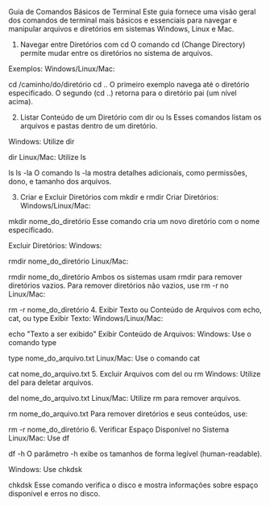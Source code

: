 Guia de Comandos Básicos de Terminal
Este guia fornece uma visão geral dos comandos de terminal mais básicos e essenciais para navegar e manipular arquivos e diretórios em sistemas Windows, Linux e Mac.

1. Navegar entre Diretórios com cd
   O comando cd (Change Directory) permite mudar entre os diretórios no sistema de arquivos.

Exemplos:
Windows/Linux/Mac:

cd /caminho/do/diretório
cd ..
O primeiro exemplo navega até o diretório especificado. O segundo (cd ..) retorna para o diretório pai (um nível acima).

2. Listar Conteúdo de um Diretório com dir ou ls
   Esses comandos listam os arquivos e pastas dentro de um diretório.

Windows: Utilize dir

dir
Linux/Mac: Utilize ls

ls
ls -la
O comando ls -la mostra detalhes adicionais, como permissões, dono, e tamanho dos arquivos.

3. Criar e Excluir Diretórios com mkdir e rmdir
   Criar Diretórios:
   Windows/Linux/Mac:

mkdir nome_do_diretório
Esse comando cria um novo diretório com o nome especificado.

Excluir Diretórios:
Windows:

rmdir nome_do_diretório
Linux/Mac:

rmdir nome_do_diretório
Ambos os sistemas usam rmdir para remover diretórios vazios. Para remover diretórios não vazios, use rm -r no Linux/Mac:

rm -r nome_do_diretório 4. Exibir Texto ou Conteúdo de Arquivos com echo, cat, ou type
Exibir Texto:
Windows/Linux/Mac:

echo "Texto a ser exibido"
Exibir Conteúdo de Arquivos:
Windows: Use o comando type

type nome_do_arquivo.txt
Linux/Mac: Use o comando cat

cat nome_do_arquivo.txt 5. Excluir Arquivos com del ou rm
Windows: Utilize del para deletar arquivos.

del nome_do_arquivo.txt
Linux/Mac: Utilize rm para remover arquivos.

rm nome_do_arquivo.txt
Para remover diretórios e seus conteúdos, use:

rm -r nome_do_diretório 6. Verificar Espaço Disponível no Sistema
Linux/Mac: Use df

df -h
O parâmetro -h exibe os tamanhos de forma legível (human-readable).

Windows: Use chkdsk

chkdsk
Esse comando verifica o disco e mostra informações sobre espaço disponível e erros no disco.
